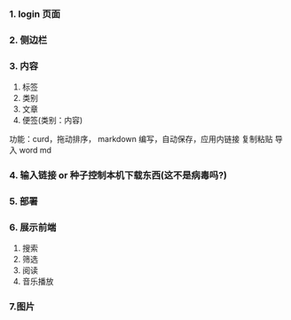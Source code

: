 ### 1. login 页面

### 2. 侧边栏

### 3. 内容

1. 标签
2. 类别
3. 文章
4. 便签(类别：内容)

功能：curd，拖动排序，
markdown 编写，自动保存，应用内链接
复制粘贴 导入 word md

### 4. 输入链接 or 种子控制本机下载东西(这不是病毒吗?)

### 5. 部署

### 6. 展示前端

1. 搜索
2. 筛选
3. 阅读
4. 音乐播放

### 7.图片

